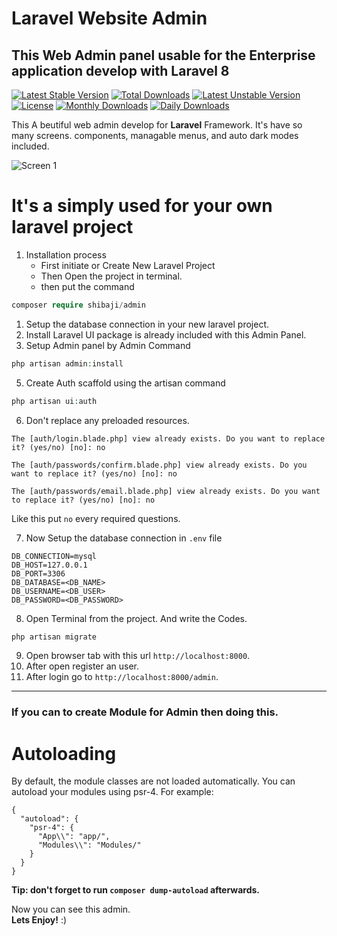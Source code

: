 
# Laravel Website Admin

## This Web Admin panel usable for the Enterprise application develop with Laravel 8

[![Latest Stable Version](https://poser.pugx.org/shibaji/admin/v)](//packagist.org/packages/shibaji/admin) [![Total Downloads](https://poser.pugx.org/shibaji/admin/downloads)](//packagist.org/packages/shibaji/admin) [![Latest Unstable Version](https://poser.pugx.org/shibaji/admin/v/unstable)](//packagist.org/packages/shibaji/admin) [![License](https://poser.pugx.org/shibaji/admin/license)](//packagist.org/packages/shibaji/admin) [![Monthly Downloads](https://poser.pugx.org/shibaji/admin/d/monthly)](//packagist.org/packages/shibaji/admin) [![Daily Downloads](https://poser.pugx.org/shibaji/admin/d/daily)](//packagist.org/packages/shibaji/admin)

This A beutiful web admin develop for **Laravel** Framework. It's have so many screens. components, managable menus, and auto dark modes included.

![Screen 1](https://github.com/imshibaji/my-web-admin/blob/master/src/screens/screen-1.png?raw=true)
<!-- ![Screen 2](https://github.com/imshibaji/my-web-admin/blob/master/src/screens/screen-2.png?raw=true) -->

# It's a simply used for your own laravel project

1. Installation process
    * First initiate or Create New Laravel Project
    * Then Open the project in terminal.
    * then put the command

```php
composer require shibaji/admin
```

1. Setup the database connection in your new laravel project.
2. Install Laravel UI package is already included with this Admin Panel.
3. Setup Admin panel by Admin Command

```php
php artisan admin:install
```

5. Create Auth scaffold using the artisan command

```php
php artisan ui:auth
```

6. Don't replace any preloaded resources.

```shell
The [auth/login.blade.php] view already exists. Do you want to replace it? (yes/no) [no]: no
```
```shell
The [auth/passwords/confirm.blade.php] view already exists. Do you want to replace it? (yes/no) [no]: no
```
```shell
The [auth/passwords/email.blade.php] view already exists. Do you want to replace it? (yes/no) [no]: no
```
Like this put `no` every required questions.

7. Now Setup the database connection in `.env` file

```env
DB_CONNECTION=mysql
DB_HOST=127.0.0.1
DB_PORT=3306
DB_DATABASE=<DB_NAME>
DB_USERNAME=<DB_USER>
DB_PASSWORD=<DB_PASSWORD>
```
8. Open Terminal from the project. And write the Codes.
```php
php artisan migrate
```
9. Open browser tab with this url `http://localhost:8000`.
10.  After open register an user.
11. After login go to `http://localhost:8000/admin`.

------------------

### If you can to create Module for Admin then doing this.
# Autoloading
By default, the module classes are not loaded automatically. You can autoload your modules using psr-4. For example:
```
{
  "autoload": {
    "psr-4": {
      "App\\": "app/",
      "Modules\\": "Modules/"
    }
  }
}
```
**Tip: don't forget to run `composer dump-autoload` afterwards.**

Now you can see this admin. <br>
**Lets Enjoy!** :)


<!-- | Tables        | Are           | Cool  | -->
<!-- | ------------- |:-------------:| -----:| -->
<!-- | col 3 is      | right-aligned | $1600 | -->
<!-- | col 2 is      | centered      |   $12 | -->
<!-- | zebra stripes | are neat      |    $1 | -->
<!--  -->
<!-- * Item 1 -->
  <!-- * Nested Item 1 -->
  <!-- * Nested Item 2 -->
  <!-- * Nested Item 3 -->
<!--  -->
<!-- 1. List item -->
   <!-- * List item -->
   <!-- * List item -->
<!--  -->
<!-- 2. List item -->
